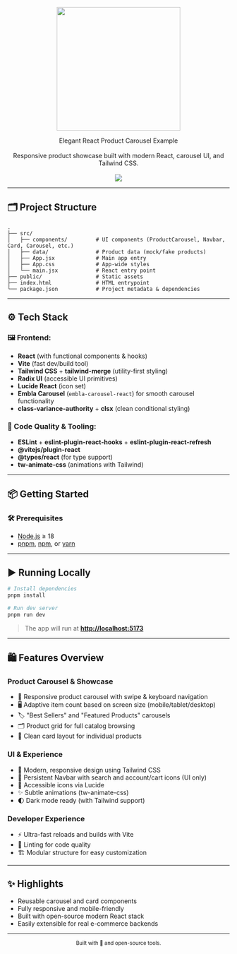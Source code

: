 <p align="center">
  <img align="center" width="280" src="https://skillicons.dev/icons?i=react"/>
</p>

<div align="center">Elegant React Product Carousel Example</div>
</br>
<div align="center">Responsive product showcase built with modern React, carousel UI, and Tailwind CSS.</div>
<br />

<div align="center">
  <img src="https://skillicons.dev/icons?i=react,tailwind,vite,vercel,webstorm,html,css" />
</div>

---

## 🗂️ Project Structure

```
.
├── src/
│   ├── components/         # UI components (ProductCarousel, Navbar, Card, Carousel, etc.)
│   ├── data/               # Product data (mock/fake products)
│   ├── App.jsx             # Main app entry
│   ├── App.css             # App-wide styles
│   └── main.jsx            # React entry point
├── public/                 # Static assets
├── index.html              # HTML entrypoint
└── package.json            # Project metadata & dependencies
```

---

## ⚙️ Tech Stack

### 🖼 Frontend:
- **React** (with functional components & hooks)
- **Vite** (fast dev/build tool)
- **Tailwind CSS** + **tailwind-merge** (utility-first styling)
- **Radix UI** (accessible UI primitives)
- **Lucide React** (icon set)
- **Embla Carousel** (`embla-carousel-react`) for smooth carousel functionality
- **class-variance-authority** + **clsx** (clean conditional styling)

### 🧹 Code Quality & Tooling:
- **ESLint** + **eslint-plugin-react-hooks** + **eslint-plugin-react-refresh**
- **@vitejs/plugin-react**
- **@types/react** (for type support)
- **tw-animate-css** (animations with Tailwind)

---

## 📦 Getting Started

### 🛠 Prerequisites

- [Node.js](https://nodejs.org/) ≥ 18
- [pnpm](https://pnpm.io), [npm](https://www.npmjs.com/), or [yarn](https://yarnpkg.com/)

---

## ▶️ Running Locally

```bash
# Install dependencies
pnpm install

# Run dev server
pnpm run dev
```

> The app will run at **[http://localhost:5173](http://localhost:5173)**

---

## 🛍️ Features Overview

### Product Carousel & Showcase

* 🎠 Responsive product carousel with swipe & keyboard navigation
* 🖥️ Adaptive item count based on screen size (mobile/tablet/desktop)
* 🏷️ "Best Sellers" and "Featured Products" carousels
* 🗂️ Product grid for full catalog browsing
* 🌠 Clean card layout for individual products

### UI & Experience

* 🌈 Modern, responsive design using Tailwind CSS
* 🧭 Persistent Navbar with search and account/cart icons (UI only)
* 🎨 Accessible icons via Lucide
* ✨ Subtle animations (tw-animate-css)
* 🌓 Dark mode ready (with Tailwind support)

### Developer Experience

* ⚡ Ultra-fast reloads and builds with Vite
* 🧹 Linting for code quality
* 🏗️ Modular structure for easy customization

---

## ✨ Highlights

* Reusable carousel and card components
* Fully responsive and mobile-friendly
* Built with open-source modern React stack
* Easily extensible for real e-commerce backends

---

<div align="center">
  <sub>Built with 💙 and open-source tools.</sub>
</div>
